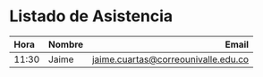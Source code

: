# Listado de Asistencia

 Hora |  Nombre | Email
:---- | ----- | ---: | 
11:30 | Jaime | jaime.cuartas@correounivalle.edu.co
